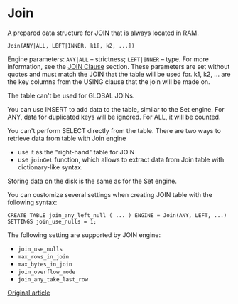 
# Join

A prepared data structure for JOIN that is always located in RAM.

```
Join(ANY|ALL, LEFT|INNER, k1[, k2, ...])
```

Engine parameters: `ANY|ALL` – strictness; `LEFT|INNER` – type. For more information, see the [JOIN Clause](../../query_language/select.md#select-join) section.
These parameters are set without quotes and must match the JOIN that the table will be used for. k1, k2, ... are the key columns from the USING clause that the join will be made on.

The table can't be used for GLOBAL JOINs.

You can use INSERT to add data to the table, similar to the Set engine. For ANY, data for duplicated keys will be ignored. For ALL, it will be counted.

You can't perform SELECT directly from the table. There are two ways to retrieve data from table with Join engine
* use it as the "right-hand" table for JOIN
* use `joinGet` function, which allows to extract data from Join table with dictionary-like syntax.

Storing data on the disk is the same as for the Set engine.

You can customize several settings when creating JOIN table with the following syntax:
```
CREATE TABLE join_any_left_null ( ... ) ENGINE = Join(ANY, LEFT, ...) SETTINGS join_use_nulls = 1;
```

The following setting are supported by JOIN engine:
* `join_use_nulls`
* `max_rows_in_join`
* `max_bytes_in_join`
* `join_overflow_mode`
* `join_any_take_last_row` 


[Original article](https://clickhouse.yandex/docs/en/operations/table_engines/join/) <!--hide-->
